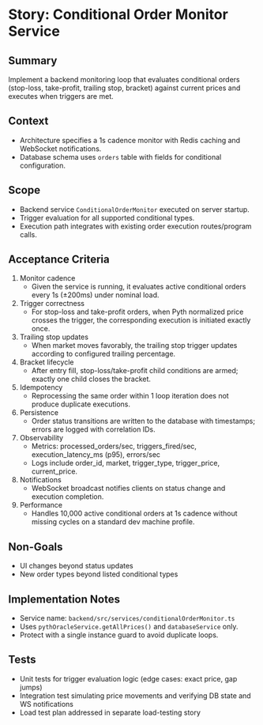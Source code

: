 # Story: Conditional Order Monitor Service

## Summary
Implement a backend monitoring loop that evaluates conditional orders (stop-loss, take-profit, trailing stop, bracket) against current prices and executes when triggers are met.

## Context
- Architecture specifies a 1s cadence monitor with Redis caching and WebSocket notifications.
- Database schema uses `orders` table with fields for conditional configuration.

## Scope
- Backend service `ConditionalOrderMonitor` executed on server startup.
- Trigger evaluation for all supported conditional types.
- Execution path integrates with existing order execution routes/program calls.

## Acceptance Criteria
1. Monitor cadence
   - Given the service is running, it evaluates active conditional orders every 1s (±200ms) under nominal load.
2. Trigger correctness
   - For stop-loss and take-profit orders, when Pyth normalized price crosses the trigger, the corresponding execution is initiated exactly once.
3. Trailing stop updates
   - When market moves favorably, the trailing stop trigger updates according to configured trailing percentage.
4. Bracket lifecycle
   - After entry fill, stop-loss/take-profit child conditions are armed; exactly one child closes the bracket.
5. Idempotency
   - Reprocessing the same order within 1 loop iteration does not produce duplicate executions.
6. Persistence
   - Order status transitions are written to the database with timestamps; errors are logged with correlation IDs.
7. Observability
   - Metrics: processed_orders/sec, triggers_fired/sec, execution_latency_ms (p95), errors/sec
   - Logs include order_id, market, trigger_type, trigger_price, current_price.
8. Notifications
   - WebSocket broadcast notifies clients on status change and execution completion.
9. Performance
   - Handles 10,000 active conditional orders at 1s cadence without missing cycles on a standard dev machine profile.

## Non-Goals
- UI changes beyond status updates
- New order types beyond listed conditional types

## Implementation Notes
- Service name: `backend/src/services/conditionalOrderMonitor.ts`
- Uses `pythOracleService.getAllPrices()` and `databaseService` only.
- Protect with a single instance guard to avoid duplicate loops.

## Tests
- Unit tests for trigger evaluation logic (edge cases: exact price, gap jumps)
- Integration test simulating price movements and verifying DB state and WS notifications
- Load test plan addressed in separate load-testing story
